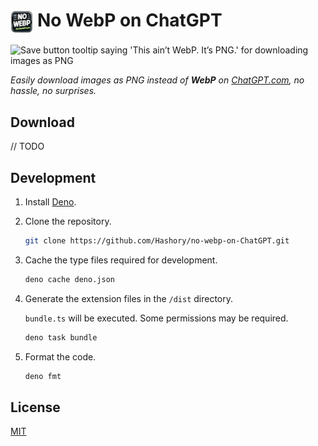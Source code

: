 <h1>
<img src="public/icon/icon32.png" alt="logo" style="height:1.3em; aspect-ratio:1/1; vertical-align:middle;">
No WebP on ChatGPT
</h1>

![Save button tooltip saying 'This ain’t WebP. It’s PNG.' for downloading images as PNG](https://github.com/user-attachments/assets/cdc64e5b-1a04-4a6d-9b1e-64df04d9a6e8)

_Easily download images as PNG instead of **WebP** on
[ChatGPT.com](https://chatgpt.com), no hassle, no surprises._

## Download

// TODO

## Development

1. Install [Deno](https://deno.land/).

1. Clone the repository.

   ```sh
   git clone https://github.com/Hashory/no-webp-on-ChatGPT.git
   ```

1. Cache the type files required for development.

   ```sh
   deno cache deno.json
   ```

1. Generate the extension files in the `/dist` directory.

   `bundle.ts` will be executed. Some permissions may be required.

   ```sh
   deno task bundle
   ```

1. Format the code.

   ```sh
   deno fmt
   ```

## License

[MIT](LICENSE)
